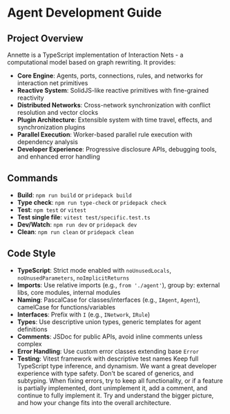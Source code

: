# Agent Development Guide

## Project Overview

Annette is a TypeScript implementation of Interaction Nets - a computational model based on graph rewriting. It provides:

- **Core Engine**: Agents, ports, connections, rules, and networks for interaction net primitives
- **Reactive System**: SolidJS-like reactive primitives with fine-grained reactivity
- **Distributed Networks**: Cross-network synchronization with conflict resolution and vector clocks
- **Plugin Architecture**: Extensible system with time travel, effects, and synchronization plugins
- **Parallel Execution**: Worker-based parallel rule execution with dependency analysis
- **Developer Experience**: Progressive disclosure APIs, debugging tools, and enhanced error handling

## Commands

- **Build**: `npm run build` or `pridepack build`
- **Type check**: `npm run type-check` or `pridepack check` 
- **Test**: `npm test` or `vitest`
- **Test single file**: `vitest test/specific.test.ts`
- **Dev/Watch**: `npm run dev` or `pridepack dev`
- **Clean**: `npm run clean` or `pridepack clean`

## Code Style

- **TypeScript**: Strict mode enabled with `noUnusedLocals`, `noUnusedParameters`, `noImplicitReturns`
- **Imports**: Use relative imports (e.g., `from './agent'`), group by: external libs, core modules, internal modules
- **Naming**: PascalCase for classes/interfaces (e.g., `IAgent`, `Agent`), camelCase for functions/variables
- **Interfaces**: Prefix with `I` (e.g., `INetwork`, `IRule`)
- **Types**: Use descriptive union types, generic templates for agent definitions
- **Comments**: JSDoc for public APIs, avoid inline comments unless complex
- **Error Handling**: Use custom error classes extending base `Error`
- **Testing**: Vitest framework with descriptive test names
Keep full TypeScript type inference, and dynamism. We want a great developer experience with type safety. Don't be scared of generics, and subtyping. 
When fixing errors, try to keep all functionality, or if a feature is partially implemented, dont unimplement it, add a comment, and continue to fully implement it. 
Try and understand the bigger picture, and how your change fits into the overall architecture.
